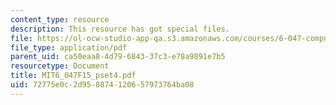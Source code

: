 ```yaml
---
content_type: resource
description: This resource has got special files.
file: https://ol-ocw-studio-app-qa.s3.amazonaws.com/courses/6-047-computational-biology-fall-2015/72775e0c2d958874120657973764ba08_MIT6_047F15_pset4.pdf
file_type: application/pdf
parent_uid: ca50eaa8-4d79-6843-37c3-e78a9891e7b5
resourcetype: Document
title: MIT6_047F15_pset4.pdf
uid: 72775e0c-2d95-8874-1206-57973764ba08
---
```

